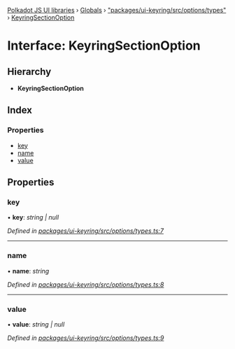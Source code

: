 [Polkadot JS UI libraries](../README.md) › [Globals](../globals.md) › ["packages/ui-keyring/src/options/types"](../modules/_packages_ui_keyring_src_options_types_.md) › [KeyringSectionOption](_packages_ui_keyring_src_options_types_.keyringsectionoption.md)

# Interface: KeyringSectionOption

## Hierarchy

* **KeyringSectionOption**

## Index

### Properties

* [key](_packages_ui_keyring_src_options_types_.keyringsectionoption.md#key)
* [name](_packages_ui_keyring_src_options_types_.keyringsectionoption.md#name)
* [value](_packages_ui_keyring_src_options_types_.keyringsectionoption.md#value)

## Properties

###  key

• **key**: *string | null*

*Defined in [packages/ui-keyring/src/options/types.ts:7](https://github.com/polkadot-js/ui/blob/723641ac/packages/ui-keyring/src/options/types.ts#L7)*

___

###  name

• **name**: *string*

*Defined in [packages/ui-keyring/src/options/types.ts:8](https://github.com/polkadot-js/ui/blob/723641ac/packages/ui-keyring/src/options/types.ts#L8)*

___

###  value

• **value**: *string | null*

*Defined in [packages/ui-keyring/src/options/types.ts:9](https://github.com/polkadot-js/ui/blob/723641ac/packages/ui-keyring/src/options/types.ts#L9)*
